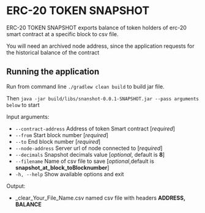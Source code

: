 # ERC-20 TOKEN SNAPSHOT

ERC-20 TOKEN SNAPSHOT exports balance of token holders of erc-20 smart contract at a specific block to csv file.

You will need an archived node address, since the application requests for the historical balance of the contract

## Running the application
Run from command line `./gradlew clean build` to build jar file.

Then `java -jar build/libs/snanshot-0.0.1-SNAPSHOT.jar --pass arguments below` to start

Input arguments:
* `--contract-address`  Address of token Smart contract [_required_]
* `--from`              Start block number [_required_]
* `--to`                End block number [_required_]
* `--node-address`      Server url of node connected to [_required_]
* `--decimals`          Snapshot decimals value [_optional_, default is **8**]
* `--filename`          Name of csv file to save [_optional_,default is **snapshot_at_block_toBlocknumber**]
* `-h, --help`          Show available options and exit

Output:
* _clear_Your_File_Name.csv named csv file with headers **ADDRESS, BALANCE**
